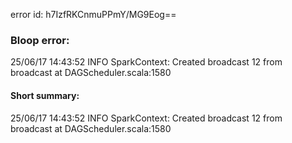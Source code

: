 error id: h7IzfRKCnmuPPmY/MG9Eog==
### Bloop error:

25/06/17 14:43:52 INFO SparkContext: Created broadcast 12 from broadcast at DAGScheduler.scala:1580
#### Short summary: 

25/06/17 14:43:52 INFO SparkContext: Created broadcast 12 from broadcast at DAGScheduler.scala:1580